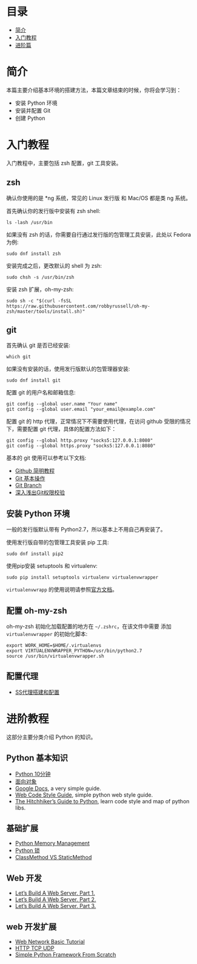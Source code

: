 # 目录

* [简介](#简介)
* [入门教程](#入门教程)
* [进阶篇](#进阶教程)


# 简介

本篇主要介绍基本环境的搭建方法，本篇文章结束的时候，你将会学习到：

- 安装 Python 环境
- 安装并配置 Git
- 创建 Python

# 入门教程

入门教程中，主要包括 zsh 配置，git 工具安装。

## zsh

确认你使用的是 *ng 系统，常见的 Linux 发行版 和 Mac/OS 都是类 ng 系统。

首先确认你的发行版中安装有 zsh shell:
```shell
ls -lash /usr/bin
```

如果没有 zsh 的话，你需要自行通过发行版的包管理工具安装，此处以 Fedora 为例:
```shell
sudo dnf install zsh
```

安装完成之后，更改默认的 shell 为 zsh:
```shell
sudo chsh -s /usr/bin/zsh
```

安装 zsh 扩展，oh-my-zsh:
```shell
sudo sh -c "$(curl -fsSL https://raw.githubusercontent.com/robbyrussell/oh-my-zsh/master/tools/install.sh)"
```

## git

首先确认 git 是否已经安装:
```shell
which git
```

如果没有安装的话，使用发行版默认的包管理器安装:
```shell
sudo dnf install git
```

配置 git 的用户名和邮箱信息:
```shell
git config --global user.name "Your name"
git config --global user.email "your_email@example.com"
```

配置 git 的 http 代理，正常情况下不需要使用代理，在访问 github 受限的情况下，需要配置
git 代理，具体的配置方法如下：
```shell
git config --global http.proxy "socks5:127.0.0.1:8080"
git config --global https.proxy "socks5:127.0.0.1:8080"
```

基本的 git 使用可以参考以下文档:

* [Github 简明教程](http://bob.36deep.com/github-tutorial)
* [Git 基本操作](http://lingxiankong.github.io/2014-07-18-git-notes.html)
* [Git Branch](http://nvie.com/posts/a-successful-git-branching-model/)
* [深入浅出Git权限校验](http://mp.weixin.qq.com/s?__biz=MzAxMTczMjgzMQ==&mid=2650587852&idx=1&sn=0c2144c7bc30a6176e309290eb50fc75&scene=1&srcid=06170Qz47CZilcjbK4kCR31J&from=groupmessage&isappinstalled=0)


## 安装 Python 环境

一般的发行版默认带有 Python2.7，所以基本上不用自己再安装了。

使用发行版自带的包管理工具安装 pip 工具:
```shell
sudo dnf install pip2
```

使用pip安装 setuptools 和 virtualenv:
```shell
sudo pip install setuptools virtualenv virtualenvwrapper
```

`virtualenvwrapp` 的使用说明请参照[官方文档](http://virtualenvwrapper.readthedocs.io/en/latest/)。


## 配置 oh-my-zsh

oh-my-zsh 初始化加载配置的地方在 `~/.zshrc`，在该文件中需要
添加 `virtualenvwrapper` 的初始化脚本:
```shell
export WORK_HOME=$HOME/.virtualenvs
export VIRTUALENVWRAPPER_PYTHON=/usr/bin/python2.7
source /usr/bin/virtualenvwrapper.sh
```

## 配置代理

- [SS代理搭建和配置](./static/articles/shadowsocks.md)

# 进阶教程

这部分主要分类介绍 Python 的知识。

## Python 基本知识

+ [Python 10分钟](./tutorial-1.md)
+ [面向对象](./tutorial-2.md)
+ [Google Docs](https://developers.google.com/edu/python/), a very simple guide.
+ [Web Code Style Guide](./static/articles/web-code-style-guide.md), simple python web style guide.
+ [The Hitchhiker’s Guide to Python](http://docs.python-guide.org/en/latest/), learn code style and map of python libs.

## 基础扩展

+ [Python Memory Management](http://nodefe.com/implement-of-pymalloc-from-source/)
+ [Python 锁](./static/articles/python-lock.md)
+ [ClassMethod VS StaticMethod](http://stackoverflow.com/questions/136097/what-is-the-difference-between-staticmethod-and-classmethod-in-python)

## Web 开发

+ [Let’s Build A Web Server. Part 1.](https://ruslanspivak.com/lsbaws-part1/)
+ [Let’s Build A Web Server. Part 2.](https://ruslanspivak.com/lsbaws-part2/)
+ [Let’s Build A Web Server. Part 3.](https://ruslanspivak.com/lsbaws-part3/)

## web 开发扩展

+ [Web Network Basic Tutorial](./static/articles/web-network-basic-tutorial.md)
+ [HTTP TCP UDP](http://mp.weixin.qq.com/s?__biz=MzAxODI5ODMwOA==&mid=2666539211&idx=1&sn=629d1115b3992572d94b5d3e2295eb0f&scene=0)
+ [Simple Python Framework From Scratch](http://mattscodecave.com/posts/simple-python-framework-from-scratch.html)
